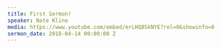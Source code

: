 ```yaml
---
title: First Sermon!
speaker: Nate Kline
media: https://www.youtube.com/embed/erLHQ8SkNYE?rel=0&showinfo=0
sermon_date: 2018-04-14 00:00:00 Z
---
```


